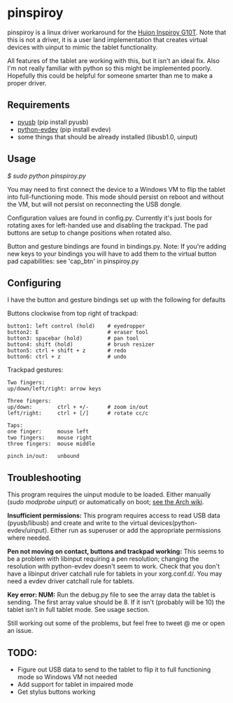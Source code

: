 # pinspiroy

pinspiroy is a linux driver workaround for the [Huion Inspiroy G10T](https://www.huiontablet.com/g10t.html). Note that this is not a driver, it is a user land implementation that creates virtual devices with uinput to mimic the tablet functionality.

All features of the tablet are working with this, but it isn't an ideal fix. Also I'm not really familiar with python so this might be implemented poorly. Hopefully this could be helpful for someone smarter than me to make a proper driver.

## Requirements
- [pyusb](https://walac.github.io/pyusb/) (pip install pyusb)
- [python-evdev](https://github.com/gvalkov/python-evdev) (pip install evdev)
- some things that should be already installed (libusb1.0, uinput) 

## Usage
_$ sudo python pinspiroy.py_

You may need to first connect the device to a Windows VM to flip the tablet into full-functioning mode. This mode should persist on reboot and without the VM, but will not persist on reconnecting the USB dongle.

Configuration values are found in config.py. Currently it's just bools for rotating axes for left-handed use and disabling the trackpad. The pad buttons are setup to change positions when rotated also.

Button and gesture bindings are found in bindings.py. Note: If you're adding new keys to your bindings you will have to add them to the virtual button pad capabilities: see 'cap_btn' in pinspiroy.py

## Configuring

I have the button and gesture bindings set up with the following for defaults

Buttons clockwise from top right of trackpad:
```
button1: left control (hold) 	# eyedropper
button2: E 						# eraser tool
button3: spacebar (hold)		# pan tool
button4: shift (hold)			# brush resizer
button5: ctrl + shift + z		# redo
button6: ctrl + z				# undo
```

Trackpad gestures:
```
Two fingers:
up/down/left/right: arrow keys

Three fingers:
up/down: 		ctrl + +/-		# zoom in/out 		
left/right: 	ctrl + [/]		# rotate cc/c

Taps:
one finger:		mouse left
two fingers:	mouse right
three fingers:	mouse middle

pinch in/out: 	unbound

```


## Troubleshooting
This program requires the uinput module to be loaded. Either manually (_sudo modprobe uinput_)
or automatically on boot; [see the Arch wiki](https://wiki.archlinux.org/index.php/Kernel_modules).

**Insufficient permissions:** This program requires access to read USB data (pyusb/libusb) and create and write to the virtual devices(python-evdev/uinput). Either run as superuser or add the appropriate permissions where needed.

**Pen not moving on contact, buttons and trackpad working:** This seems to be a problem with libinput requiring a pen resolution; changing the resolution with python-evdev doesn't seem to work. Check that you don't have a libinput driver catchall rule for tablets in your xorg.conf.d/. You may need a evdev driver catchall rule for tablets.

**Key error: NUM:** Run the debug.py file to see the array data the tablet is sending. The first array value should be 8. If it isn't (probably will be 10) the tablet isn't in full tablet mode. See usage section.

Still working out some of the problems, but feel free to tweet @ me or open an issue.

## TODO:
- Figure out USB data to send to the tablet to flip it to full functioning mode so Windows VM not needed
- Add support for tablet in impaired mode
- Get stylus buttons working
